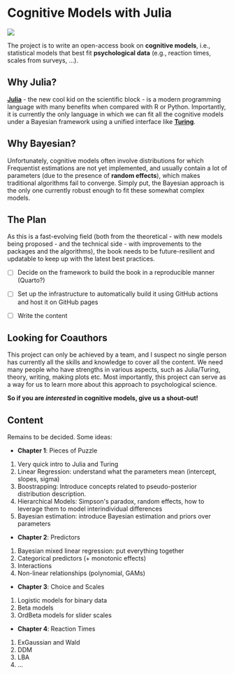 # Cognitive Models with Julia

![](https://img.shields.io/badge/status-looking_for_collaborators-orange)

The project is to write an open-access book on **cognitive models**, i.e., statistical models that best fit **psychological data** (e.g., reaction times, scales from surveys, ...).

## Why Julia?

[**Julia**](https://julialang.org/) - the new cool kid on the scientific block - is a modern programming language with many benefits when compared with R or Python.
Importantly, it is currently the only language in which we can fit all the cognitive models under a Bayesian framework using a unified interface like [**Turing**](https://turing.ml/).

## Why Bayesian?

Unfortunately, cognitive models often involve distributions for which Frequentist estimations are not yet implemented, and usually contain a lot of parameters (due to the presence of **random effects**), which makes traditional algorithms fail to converge.
Simply put, the Bayesian approach is the only one currently robust enough to fit these somewhat complex models.

## The Plan

As this is a fast-evolving field (both from the theoretical - with new models being proposed - and the technical side - with improvements to the packages and the algorithms), the book needs to be future-resilient and updatable to keep up with the latest best practices. 

- [ ] Decide on the framework to build the book in a reproducible manner (Quarto?)
- [ ] Set up the infrastructure to automatically build it using GitHub actions and host it on GitHub pages
- [ ] Write the content


## Looking for Coauthors

This project can only be achieved by a team, and I suspect no single person has currently all the skills and knowledge to cover all the content. We need many people who have strengths in various aspects, such as Julia/Turing, theory, writing, making plots etc.
Most importantly, this project can serve as a way for us to learn more about this approach to psychological science. 

**So if you are *interested* in cognitive models, give us a shout-out!**

## Content

Remains to be decided. Some ideas:

- **Chapter 1**: Pieces of Puzzle

1. Very quick intro to Julia and Turing
2. Linear Regression: understand what the parameters mean (intercept, slopes, sigma)
3. Boostrapping: Introduce concepts related to pseudo-posterior distribution description.
4. Hierarchical Models: Simpson's paradox, random effects, how to leverage them to model interindividual differences
5. Bayesian estimation: introduce Bayesian estimation and priors over parameters

- **Chapter 2**: Predictors

1. Bayesian mixed linear regression: put everything together
2. Categorical predictors (+ monotonic effects)
3. Interactions
4. Non-linear relationships (polynomial, GAMs)

- **Chapter 3**: Choice and Scales

1. Logistic models for binary data
2. Beta models 
3. OrdBeta models for slider scales

- **Chapter 4**: Reaction Times

1. ExGaussian and Wald
2. DDM
3. LBA
4. ...

